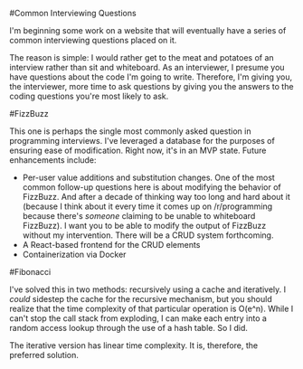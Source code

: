#Common Interviewing Questions

I'm beginning some work on a website that will eventually have a series of common interviewing questions placed on it.  

The reason is simple: I would rather get to the meat and potatoes of an interview rather than sit and whiteboard.  As an interviewer, I presume you have questions about the code I'm going to write.  Therefore, I'm giving you, the interviewer, more time to ask questions by giving you the answers to the coding questions you're most likely to ask.

#FizzBuzz

This one is perhaps the single most commonly asked question in programming interviews.  I've leveraged a database for the purposes of ensuring ease of modification.  Right now, it's in an MVP state.  Future enhancements include:

* Per-user value additions and substitution changes.  One of the most common follow-up questions here is about modifying the behavior of FizzBuzz.  And after a decade of thinking way too long and hard about it (because I think about it every time it comes up on /r/programming because there's *someone* claiming to be unable to whiteboard FizzBuzz).  I want you to be able to modify the output of FizzBuzz without my intervention.  There will be a CRUD system forthcoming.
* A React-based frontend for the CRUD elements
* Containerization via Docker

#Fibonacci

I've solved this in two methods: recursively using a cache and iteratively.  I *could* sidestep the cache for the recursive mechanism, but you should realize that the time complexity of that particular operation is O(e^n).  While I can't stop the call stack from exploding, I can make each entry into a random access lookup through the use of a hash table.  So I did.

The iterative version has linear time complexity.  It is, therefore, the preferred solution.